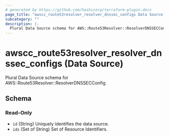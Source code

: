 ```yaml
---
# generated by https://github.com/hashicorp/terraform-plugin-docs
page_title: "awscc_route53resolver_resolver_dnssec_configs Data Source - terraform-provider-awscc"
subcategory: ""
description: |-
  Plural Data Source schema for AWS::Route53Resolver::ResolverDNSSECConfig
---
```


# awscc_route53resolver_resolver_dnssec_configs (Data Source)

Plural Data Source schema for AWS::Route53Resolver::ResolverDNSSECConfig



<!-- schema generated by tfplugindocs -->
## Schema

### Read-Only

- `id` (String) Uniquely identifies the data source.
- `ids` (Set of String) Set of Resource Identifiers.


